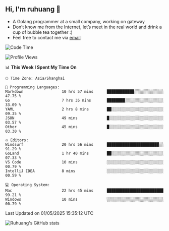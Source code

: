 ## Hi, I'm ruhuang 👋

- A Golang programmer at a small company, working on gateway
- Don’t know me from the Internet, let’s meet in the real world and drink a cup of bubble tea together :)
- Feel free to contact me via [email](mailto:ruhuang2001@gmail.com)
<!--START_SECTION:waka-->
![Code Time](http://img.shields.io/badge/Code%20Time-499%20hrs%2040%20mins-blue)

![Profile Views](http://img.shields.io/badge/Profile%20Views-4-blue)

📊 **This Week I Spent My Time On** 

```text
🕑︎ Time Zone: Asia/Shanghai

💬 Programming Languages: 
Markdown                 10 hrs 57 mins      ████████████░░░░░░░░░░░░░   47.75 % 
Go                       7 hrs 35 mins       ████████░░░░░░░░░░░░░░░░░   33.09 % 
YAML                     2 hrs 8 mins        ██░░░░░░░░░░░░░░░░░░░░░░░   09.35 % 
JSON                     49 mins             █░░░░░░░░░░░░░░░░░░░░░░░░   03.57 % 
Other                    45 mins             █░░░░░░░░░░░░░░░░░░░░░░░░   03.30 % 

🔥 Editors: 
Windsurf                 20 hrs 56 mins      ███████████████████████░░   91.29 % 
GoLand                   1 hr 40 mins        ██░░░░░░░░░░░░░░░░░░░░░░░   07.33 % 
VS Code                  10 mins             ░░░░░░░░░░░░░░░░░░░░░░░░░   00.79 % 
IntelliJ IDEA            8 mins              ░░░░░░░░░░░░░░░░░░░░░░░░░   00.59 % 

💻 Operating System: 
Mac                      22 hrs 45 mins      █████████████████████████   99.21 % 
Windows                  10 mins             ░░░░░░░░░░░░░░░░░░░░░░░░░   00.79 % 
```


 Last Updated on 01/05/2025 15:35:12 UTC
<!--END_SECTION:waka-->

![Ruhuang's GitHub stats](https://github-readme-stats.vercel.app/api?username=ruhuang2001&count_private=true&hide_title=true&show_icons=true&theme=vue)

